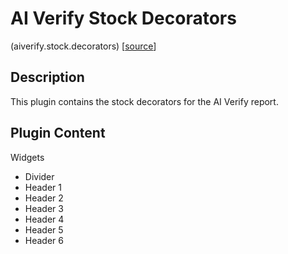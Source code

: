 # AI Verify Stock Decorators
(aiverify.stock.decorators) [[source](https://github.com/IMDA-BTG/aiverify/tree/main/stock-plugins/aiverify.stock.decorators)]

## Description
This plugin contains the stock decorators for the AI Verify report.

## Plugin Content

Widgets

- Divider
- Header 1
- Header 2
- Header 3
- Header 4
- Header 5
- Header 6